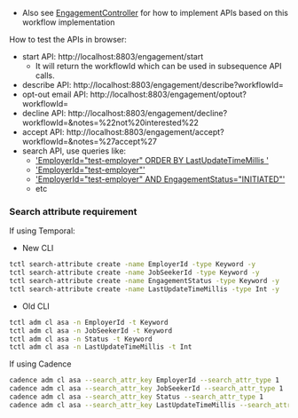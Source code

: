 
* Also see [EngagementController](https://github.com/indeedeng/iwf-java-samples/blob/main/src/main/java/io/iworkflow/controller/EngagementWorkflowController.java) for how to implement APIs based on this workflow implementation

How to test the APIs in browser:
* start API: http://localhost:8803/engagement/start
  * It will return the workflowId which can be used in subsequence API calls. 
* describe API: http://localhost:8803/engagement/describe?workflowId=<TODO>
* opt-out email API: http://localhost:8803/engagement/optout?workflowId=<TODO>
* decline API: http://localhost:8803/engagement/decline?workflowId=<TODO>&notes=%22not%20interested%22
* accept API: http://localhost:8803/engagement/accept?workflowId=<TODO>&notes=%27accept%27
* search API, use queries like:
  * ['EmployerId="test-employer" ORDER BY LastUpdateTimeMillis '](http://localhost:8803/engagement/list?query=<TODO>)
  * ['EmployerId="test-employer"'](http://localhost:8803/engagement/list?query=<TODO>)
  * ['EmployerId="test-employer" AND EngagementStatus="INITIATED"'](http://localhost:8803/engagement/list?query=<TODO>)
  * etc
### Search attribute requirement

If using Temporal:

* New CLI
```bash
tctl search-attribute create -name EmployerId -type Keyword -y
tctl search-attribute create -name JobSeekerId -type Keyword -y
tctl search-attribute create -name EngagementStatus -type Keyword -y
tctl search-attribute create -name LastUpdateTimeMillis -type Int -y
```

* Old CLI
``` bash
tctl adm cl asa -n EmployerId -t Keyword
tctl adm cl asa -n JobSeekerId -t Keyword
tctl adm cl asa -n Status -t Keyword
tctl adm cl asa -n LastUpdateTimeMillis -t Int

```

If using Cadence

```bash
cadence adm cl asa --search_attr_key EmployerId --search_attr_type 1
cadence adm cl asa --search_attr_key JobSeekerId --search_attr_type 1
cadence adm cl asa --search_attr_key Status --search_attr_type 1
cadence adm cl asa --search_attr_key LastUpdateTimeMillis --search_attr_type 2
```